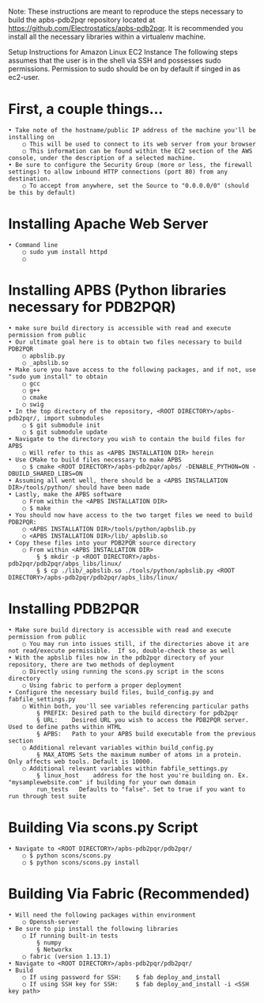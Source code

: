Note:  These instructions are meant to reproduce the steps necessary to build the apbs-pdb2pqr repository located at https://github.com/Electrostatics/apbs-pdb2pqr.  It is recommended you install all the necessary libraries within a virtualenv machine.

Setup Instructions for Amazon Linux EC2 Instance
The following steps assumes that the user is in the shell via SSH and possesses sudo permissions.  Permission to sudo should be on by default if singed in as ec2-user.

# First, a couple things...
	• Take note of the hostname/public IP address of the machine you'll be installing on
		○ This will be used to connect to its web server from your browser
		○ This information can be found within the EC2 section of the AWS console, under the description of a selected machine.
	• Be sure to configure the Security Group (more or less, the firewall settings) to allow inbound HTTP connections (port 80) from any destination.
		○ To accept from anywhere, set the Source to "0.0.0.0/0" (should be this by default)

# Installing Apache Web Server
	• Command line
		○ sudo yum install httpd
		○ 
# Installing APBS (Python libraries necessary for PDB2PQR)
	• make sure build directory is accessible with read and execute permission from public
	• Our ultimate goal here is to obtain two files necessary to build PDB2PQR
		○ apbslib.py
		○ _apbslib.so
	• Make sure you have access to the following packages, and if not, use "sudo yum install" to obtain
		○ gcc
		○ g++
		○ cmake
		○ swig
	• In the top directory of the repository, <ROOT DIRECTORY>/apbs-pdb2pqr/, import submodules
		○ $ git submodule init
		○ $ git submodule update
	• Navigate to the directory you wish to contain the build files for APBS
		○ Will refer to this as <APBS INSTALLATION DIR> herein
	• Use CMake to build files necessary to make APBS
		○ $ cmake <ROOT DIRECTORY>/apbs-pdb2pqr/apbs/ -DENABLE_PYTHON=ON -DBUILD_SHARED_LIBS=ON
	• Assuming all went well, there should be a <APBS INSTALLATION DIR>/tools/python/ should have been made
	• Lastly, make the APBS software
		○ From within the <APBS INSTALLATION DIR>
		○ $ make
	• You should now have access to the two target files we need to build PDB2PQR:
		○ <APBS INSTALLATION DIR>/tools/python/apbslib.py
		○ <APBS INSTALLATION DIR>/lib/_apbslib.so
	• Copy these files into your PDB2PQR source directory
		○ From within <APBS INSTALLATION DIR>
			§ $ mkdir -p <ROOT DIRECTORY>/apbs-pdb2pqr/pdb2pqr/abps_libs/linux/
			§ $ cp ./lib/_apbslib.so ./tools/python/apbslib.py <ROOT DIRECTORY>/apbs-pdb2pqr/pdb2pqr/apbs_libs/linux/
	
# Installing PDB2PQR
	• Make sure build directory is accessible with read and execute permission from public
		○ You may run into issues still, if the directories above it are not read/execute permissible.  If so, double-check these as well
	• With the apbslib files now in the pdb2pqr directory of your repository, there are two methods of deployment
		○ Directly using running the scons.py script in the scons directory
		○ Using fabric to perform a proper deployment
	• Configure the necessary build files, build_config.py and fabfile_settings.py
		○ Within both, you'll see variables referencing particular paths
			§ PREFIX: Desired path to the build directory for pdb2pqr
			§ URL:    Desired URL you wish to access the PDB2PQR server. Used to define paths within HTML
			§ APBS:   Path to your APBS build executable from the previous section
		○ Additional relevant variables within build_config.py
			§ MAX_ATOMS	Sets the maximum number of atoms in a protein. Only affects web tools. Default is 10000.
		○ Additional relevant variables within fabfile_settings.py
			§ linux_host	address for the host you're building on. Ex. "mysamplewebsite.com" if building for your own domain
			run_tests	Defaults to "false". Set to true if you want to run through test suite
# Building Via scons.py Script
	• Navigate to <ROOT DIRECTORY>/apbs-pdb2pqr/pdb2pqr/
		○ $ python scons/scons.py
		○ $ python scons/scons.py install
# Building Via Fabric (Recommended)
	• Will need the following packages within environment
		○ Openssh-server
	• Be sure to pip install the following libraries
		○ If running built-in tests
			§ numpy
			§ Networkx
		○ fabric (version 1.13.1)
	• Navigate to <ROOT DIRECTORY>/apbs-pdb2pqr/pdb2pqr/
	• Build
		○ If using password for SSH:	$ fab deploy_and_install
		○ If using SSH key for SSH: 	$ fab deploy_and_install -i <SSH key path>
	


